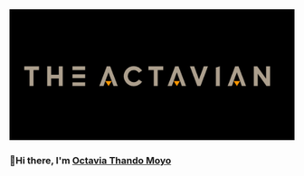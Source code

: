 <img src="/img/actavian.png" width="846px"/>

### 👋Hi there, I'm [Octavia Thando Moyo](https://www.linkedin.com/in/octavia-moyo-563008219/)


<!---
TaviaThando/TaviaThando is a ✨ special ✨ repository because its `README.md` (this file) appears on your GitHub profile.
You can click the Preview link to take a look at your changes.
--->
